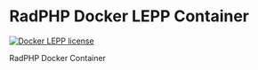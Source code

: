 # RadPHP Docker LEPP Container
[![Docker LEPP license](https://img.shields.io/github/license/radphp/docker-lepp.svg)](https://github.com/radphp/docker-lepp)

RadPHP Docker Container
